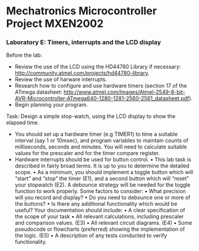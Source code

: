 # Mechatronics Microcontroller Project MXEN2002

### Laboratory E: Timers, interrupts and the LCD display

Before the lab:
- Review the use of the LCD using the HD44780 Library if necessary: http://community.atmel.com/projects/hd44780-library.
- Review the use of harware interrupts.
- Research how to configure and use hardware timers (section 17 of the ATmega datasheet: http://www.atmel.com/Images/Atmel-2549-8-bit-AVR-Microcontroller-ATmega640-1280-1281-2560-2561_datasheet.pdf).
- Begin planning your program.

Task: Design a simple stop-watch, using the LCD display to show the elapsed time.
- You should set up a hardware timer (e.g TIMER1) to time a suitable interval (say 1 or 10msec), and program variables to maintain counts of milliseconds, seconds and minutes. You will need to calculate suitable values for the prescaler and for the timer compare register.
- Hardware interrupts should be used for button control.
• This lab task is described in fairly broad terms. It is up to you to determine the detailed scope.
• As a minimum, you should implement a toggle button which will “start” and “stop” the timer
(E1), and a second button which will “reset” your stopwatch (E2). A debounce strategy will be
needed for the toggle function to work properly.
Some factors to consider:
• What precision will you record and display?
• Do you need to debounce one or more of the buttons?
• Is there any additional functionality which would be useful?
Your documentation should include:
• A clear specification of the scope of your task
• All relevant calculations, including prescaler and comparison values. (E3)
• All relevant circuit diagrams. (E4)
• Some pseudocode or flowcharts (preferred) showing the implementation of the logic. (E5)
• A description of any tests conducted to verify functionality. 
